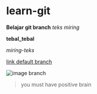 # learn-git
**Belajar git branch**
*teks miring*

__tebal_tebal__

_miring-teks_

[link default branch](https://github.com/mik-sea/learn-git/tree/master "default branch")

![image branch](https://lh3.googleusercontent.com/proxy/xq2slka7_ffDLghEF9GhM5xkCP--NOLWxrJNyotnFMknacaxSWe9U6xYOf4S_knHdaDkNImI_Q-hrvUjWmoGyMKw9C1j5BFuW6W1FYFc-AJ321B8Sw8GqpA)

>you must have positive brain